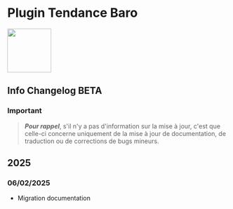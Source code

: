 # Plugin Tendance Baro

<img src="{{site.baseurl}}/plugin-tendance_baro/{{site.img}}/baro_icon.png" class="pluginLogo" width="100" />

## Info Changelog BETA

### Important

> **_Pour rappel_**, s'il n'y a pas d'information sur la mise à jour, c'est que celle-ci concerne uniquement de la mise à jour de documentation, de traduction ou de corrections de bugs mineurs.

## 2025

### 06/02/2025

- Migration documentation